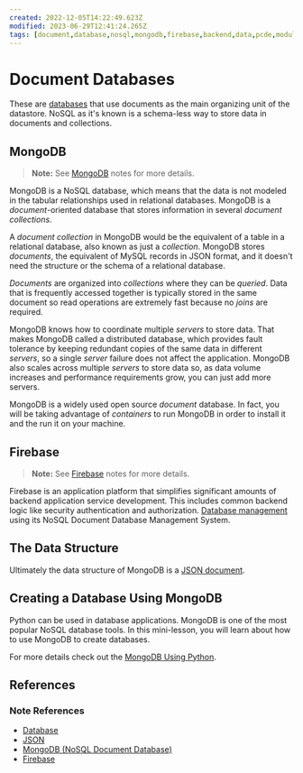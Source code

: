 ```yaml
---
created: 2022-12-05T14:22:49.623Z
modified: 2023-06-29T12:41:24.265Z
tags: [document,database,nosql,mongodb,firebase,backend,data,pcde,module12]
---
```

# Document Databases

These are [databases][-db] that use documents as
the main organizing unit of the datastore.
NoSQL as it's known is a schema-less way to
store data in documents and collections.

## MongoDB

>**Note:** See [MongoDB][-mongo] notes for more details.

MongoDB is a NoSQL database,
which means that the data is not modeled in
the tabular relationships used in relational databases.
MongoDB is a *document*-oriented database that
stores information in several *document collections*.

A *document collection* in MongoDB would be the equivalent of a table in
a relational database, also known as just a *collection*.
MongoDB stores *documents*, the equivalent of MySQL records in JSON format,
and it doesn't need the structure or the schema of a relational database.

*Documents* are organized into *collections* where they can be *queried*.
Data that is frequently accessed together is typically stored in
the same document so
read operations are extremely fast because no *joins* are required.

MongoDB knows how to coordinate multiple *servers* to store data.
That makes MongoDB called a distributed database,
which provides fault tolerance by keeping redundant copies of
the same data in different *servers*,
so a single *server* failure does not affect the application.
MongoDB also scales across multiple *servers* to store data so,
as data volume increases and performance requirements grow,
you can just add more servers.

MongoDB is a widely used open source *document* database.
In fact, you will be taking advantage of *containers* to
run MongoDB in order to install it and the run it on your machine.

## Firebase

>**Note:** See [Firebase][-firebase] notes for more details.

Firebase is an application platform that
simplifies significant amounts of backend application service development.
This includes common backend logic like security authentication and authorization.
[Database management][-db] using its NoSQL Document Database Management System.

## The Data Structure

Ultimately the data structure of MongoDB is a [JSON document][-json].

## Creating a Database Using MongoDB

Python can be used in database applications.
MongoDB is one of the most popular NoSQL database tools.
In this mini-lesson, you will learn about how to use MongoDB to create databases.

For more details check out the [MongoDB Using Python](mongodb-using-python.md).

## References

### Note References

* [Database][-db]
* [JSON][-json]
* [MongoDB (NoSQL Document Database)][-mongo]
* [Firebase][-firebase]

<!-- Hidden Reference Links Below Here -->
[-db]: database.md "Database"
[-json]: ./json.md "JSON"
[-mongo]: mongodb.md "MongoDB (NoSQL Document Database)"
[-firebase]: firebase.md "Firebase"
